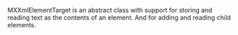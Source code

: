 MXXmlElementTarget is an abstract class with support for storing and reading text as the contents of an element. And for adding 
and reading child elements.